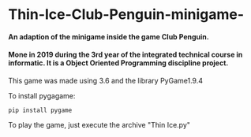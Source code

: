 # Thin-Ice-Club-Penguin-minigame-
#### An adaption of the minigame inside the game Club Penguin.
#### Mone in 2019 during the 3rd year of the integrated technical course in informatic. It is a Object Oriented Programming discipline project.


This game was made using 3.6 and the library PyGame1.9.4

To install pygagame:
```
pip install pygame
```

To play the game, just execute the archive "Thin Ice.py"
